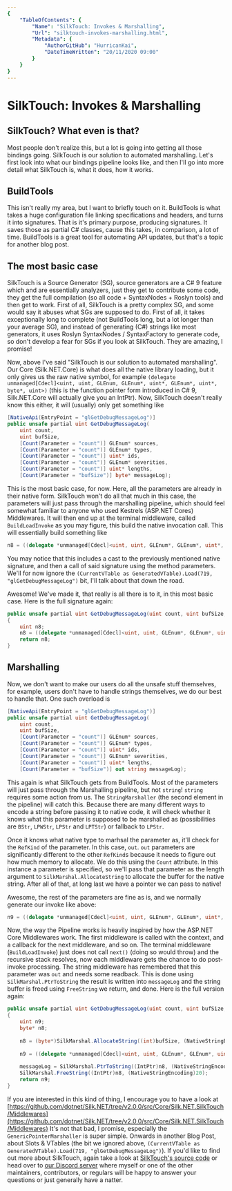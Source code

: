 ```yaml
---
{
    "TableOfContents": {
        "Name": "SilkTouch: Invokes & Marshalling",
        "Url": "silktouch-invokes-marshalling.html",
        "Metadata": {
            "AuthorGitHub": "HurricanKai",
            "DateTimeWritten": "20/11/2020 09:00"
        }
    }
}
---
```


# SilkTouch: Invokes & Marshalling

## SilkTouch? What even is that?

Most people don't realize this, but a lot is going into getting all those bindings going. SilkTouch is our solution to automated marshalling. Let's first look into what our bindings pipeline looks like, and then I'll go into more detail what SilkTouch is, what it does, how it works.

## BuildTools

This isn't really my area, but I want to briefly touch on it. BuildTools is what takes a huge configuration file linking specifications and headers, and turns it into signatures. That is it's primary purpose, producing signatures. It saves those as partial C# classes, cause this takes, in comparison, a lot of time. BuildTools is a great tool for automating API updates, but that's a topic for another blog post.

## The most basic case

SilkTouch is a Source Generator (SG), source generators are a C# 9 feature which and are essentially analyzers, just they get to contribute some code, they get the full compilation (so all code + SyntaxNodes + Roslyn tools) and then get to work. First of all, SilkTouch is a pretty complex SG, and some would say it abuses what SGs are supposed to do. First of all, it takes exceptionally long to complete (not BuildTools long, but a lot longer than your average SG), and instead of generating (C#) strings like most generators, it uses Roslyn SyntaxNodes / SyntaxFactory to generate code, so don't develop a fear for SGs if you look at SilkTouch. They are amazing, I promise!

Now, above I've said "SilkTouch is our solution to automated marshalling". Our Core (Silk.NET.Core) is what does all the native library loading, but it only gives us the raw native symbol, for example `(delegate unmanaged[Cdecl]<uint, uint, GLEnum, GLEnum*, uint*, GLEnum*, uint*, byte*, uint>)` (this is the function pointer form introduced in C# 9, Silk.NET.Core will actually give you an IntPtr). Now, SilkTouch doesn't really know this either, it will (usually) only get something like

```cs
[NativeApi(EntryPoint = "glGetDebugMessageLog")]
public unsafe partial uint GetDebugMessageLog(
    uint count,
    uint bufSize,
    [Count(Parameter = "count")] GLEnum* sources,
    [Count(Parameter = "count")] GLEnum* types,
    [Count(Parameter = "count")] uint* ids, 
    [Count(Parameter = "count")] GLEnum* severities, 
    [Count(Parameter = "count")] uint* lengths, 
    [Count(Parameter = "bufSize")] byte* messageLog);
```

This is the most basic case, for now. Here, all the parameters are already in their native form. SilkTouch won't do all that much in this case, the parameters will just pass through the marshalling pipeline, which should feel somewhat familiar to anyone who used Kestrels (ASP.NET Cores) Middlewares. It will then end up at the terminal middleware, called `BuildLoadInvoke` as you may figure, this build the native invocation call. This will essentially build something like

```cs
n8 = ((delegate *unmanaged[Cdecl]<uint, uint, GLEnum*, GLEnum*, uint*, GLEnum*, uint*, byte*, uint>)(CurrentVTable as GeneratedVTable).Load(719, "glGetDebugMessageLog"))((count), (bufSize), (sources), (types), (ids), (severities), (lengths), (messageLog));
```
<?# Caption "A function pointer signature generated by SilkTouch. Simplified from the original for readability." /?>

You may notice that this includes a cast to the previously mentioned native signature, and then a call of said signature using the method parameters. We'll for now ignore the `(CurrentVTable as GeneratedVTable).Load(719, "glGetDebugMessageLog")` bit, I'll talk about that down the road.

Awesome! We've made it, that really is all there is to it, in this most basic case. Here is the full signature again:

```cs
public unsafe partial uint GetDebugMessageLog(uint count, uint bufSize, GLEnum* sources, GLEnum* types, uint* ids, GLEnum* severities, uint* lengths, byte* messageLog)
{
	uint n8;
	n8 = ((delegate *unmanaged[Cdecl]<uint, uint, GLEnum*, GLEnum*, uint*, GLEnum*, uint*, byte*, uint>)(CurrentVTable as GeneratedVTable).Load(719, "glGetDebugMessageLog"))((count), (bufSize), (sources), (types), (ids), (severities), (lengths), (messageLog));
	return n8;
}
```
<?# Caption "A finished function generated by SilkTouch. Simplified from the original for readability." /?>

## Marshalling

Now, we don't want to make our users do all the unsafe stuff themselves, for example, users don't have to handle strings themselves, we do our best to handle that. One such overload is

```cs
[NativeApi(EntryPoint = "glGetDebugMessageLog")]
public unsafe partial uint GetDebugMessageLog(
    uint count,
    uint bufSize,
    [Count(Parameter = "count")] GLEnum* sources,
    [Count(Parameter = "count")] GLEnum* types,
    [Count(Parameter = "count")] uint* ids,
    [Count(Parameter = "count")] GLEnum* severities,
    [Count(Parameter = "count")] uint* lengths,
    [Count(Parameter = "bufSize")] out string messageLog);
```

This again is what SilkTouch gets from BuildTools. Most of the parameters will just pass through the Marshalling pipeline, but not `string`! `string` requires some action from us. The `StringMarshaller` (the second element in the pipeline) will catch this. Because there are many different ways to encode a string before passing it to native code, it will check whether it knows what this parameter is supposed to be marshalled as (possibilities are `BStr`, `LPWStr`, `LPStr` and `LPTStr`) or fallback to `LPStr`. 

Once it knows what native type to marhsal the parameter as, it'll check for the `RefKind` of the parameter. In this case, `out`. `out` parameters are significantly different to the other `RefKind`s because it needs to figure out how much memory to allocate. We do this using the `Count` attribute. In this instance a parameter is specified, so we'll pass that parameter as the length argument to `SilkMarshal.AllocateString` to allocate the buffer for the native string. After all of that, at long last we have a pointer we can pass to native!

Awesome, the rest of the parameters are fine as is, and we normally generate our invoke like above:

```cs
n9 = ((delegate *unmanaged[Cdecl]<uint, uint, GLEnum*, GLEnum*, uint*, GLEnum*, uint*, byte*, uint>)(CurrentVTable as GeneratedVTable).Load(721, "glGetDebugMessageLog"))((count), (bufSize), (sources), (types), (ids), (severities), (lengths), n8);
```
<?# Caption "Simplified from the original for readability." /?>

Now, the way the Pipeline works is heavily inspired by how the ASP.NET Core Middlewares work. The first middleware is called with the context, and a callback for the next middleware, and so on. The terminal middleware (`BuildLoadInvoke`) just does not call `next()` (doing so would throw) and the recursive stack resolves, now each middleware gets the chance to do post-invoke processing. The string middleware has remembered that this parameter was `out` and needs some readback. This is done using `SilkMarshal.PtrToString` the result is written into `messageLog` and the string buffer is freed using `FreeString` we return, and done. Here is the full version again:

```cs
public unsafe partial uint GetDebugMessageLog(uint count, uint bufSize, GLEnum* sources, GLEnum* types, uint* ids, GLEnum* severities, uint* lengths, out string messageLog)
{
	uint n9;
	byte* n8;
	
	n8 = (byte*)SilkMarshal.AllocateString((int)bufSize, (NativeStringEncoding)20);
	
	n9 = ((delegate *unmanaged[Cdecl]<uint, uint, GLEnum*, GLEnum*, uint*, GLEnum*, uint*, byte*, uint>)(CurrentVTable as GeneratedVTable).Load(721, "glGetDebugMessageLog"))((count), (bufSize), (sources), (types), (ids), (severities), (lengths), n8);
	
	messageLog = SilkMarshal.PtrToString((IntPtr)n8, (NativeStringEncoding)20);
	SilkMarshal.FreeString((IntPtr)n8, (NativeStringEncoding)20);
	return n9;
}
```
<?# Caption "Simplified from the original for readability." /?>

If you are interested in this kind of thing, I encourage you to have a look at [https://github.com/dotnet/Silk.NET/tree/v2.0.0/src/Core/Silk.NET.SilkTouch/Middlewares](https://github.com/dotnet/Silk.NET/tree/v2.0.0/src/Core/Silk.NET.SilkTouch/Middlewares) It's not that bad, I promise, especially the `GenericPointerMarshaller` is super simple. 
Onwards in another Blog Post, about Slots & VTables (the bit we ignored above, `(CurrentVTable as GeneratedVTable).Load(719, "glGetDebugMessageLog")`). If you'd like to find out more about SilkTouch, again take a look at [SilkTouch's source code](https://github.com/dotnet/Silk.NET/tree/v2.0.0/src/Core/Silk.NET.SilkTouch) or head over to [our Discord server](https://discord.gg/DTHHXRt) where myself or one of the other maintainers, contributors, or regulars will be happy to answer your questions or just generally have a natter.
